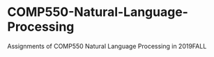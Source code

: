 # COMP550-Natural-Language-Processing
Assignments of COMP550 Natural Language Processing in 2019FALL
